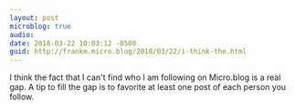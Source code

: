 ```yaml
---
layout: post
microblog: true
audio: 
date: 2018-03-22 10:03:12 -0500
guid: http://frankm.micro.blog/2018/03/22/i-think-the.html
---
```

I think the fact that I can't find who I am following on Micro.blog is a real gap. A tip to fill the gap is to favorite at least one post of each person you follow. 
